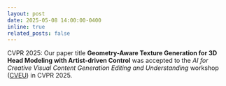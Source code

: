 ```yaml
---
layout: post
date: 2025-05-08 14:00:00-0400
inline: true
related_posts: false
---
```


CVPR 2025: Our paper title **Geometry-Aware Texture Generation for 3D Head Modeling with Artist-driven Control** was accepted to the *AI for Creative Visual Content Generation Editing and Understanding* workshop ([CVEU](https://cveu.github.io/)) in CVPR 2025.